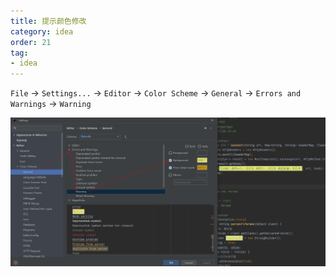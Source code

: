 ```yaml
---
title: 提示颜色修改
category: idea
order: 21
tag:
- idea
---
```


`File` -> `Settings...` -> `Editor` -> `Color Scheme` -> `General` -> `Errors and Warnings` -> `Warning`

![idea-editor-warning-color.png](/images/idea/idea-editor-warning-color.png)